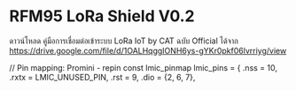 # RFM95 LoRa Shield V0.2

ดาวน์โหลด คู่มือการเชื่อมต่อเข้าระบบ LoRa IoT by CAT ฉบับ Official ได้จาก https://drive.google.com/file/d/1OALHqggIONH6ys-gYKr0pkf06lvrriyg/view

// Pin mapping: Promini - repin
const lmic_pinmap lmic_pins = {
  .nss = 10,
  .rxtx = LMIC_UNUSED_PIN,
  .rst = 9,
  .dio = {2, 6, 7},
